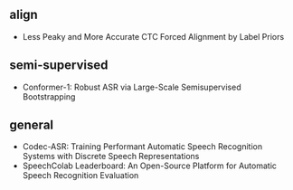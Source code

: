 ## align
- Less Peaky and More Accurate CTC Forced Alignment by Label Priors

## semi-supervised
- Conformer-1: Robust ASR via Large-Scale Semisupervised Bootstrapping

## general
- Codec-ASR: Training Performant Automatic Speech Recognition Systems with Discrete Speech Representations
- SpeechColab Leaderboard: An Open-Source Platform for Automatic Speech Recognition Evaluation
